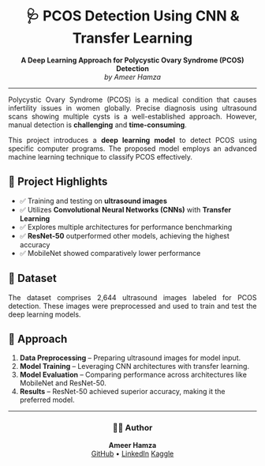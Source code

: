 <h1 align="center">🩺 PCOS Detection Using CNN & Transfer Learning</h1>

<p align="center">
  <b>A Deep Learning Approach for Polycystic Ovary Syndrome (PCOS) Detection</b><br>
  <i>by Ameer Hamza</i>
</p>

<hr>

<p align="justify">
Polycystic Ovary Syndrome (PCOS) is a medical condition that causes infertility issues in women globally. Precise diagnosis using ultrasound scans showing multiple cysts is a well-established approach. However, manual detection is <b>challenging</b> and <b>time-consuming</b>. 
</p>

<p align="justify">
This project introduces a <b>deep learning model</b> to detect PCOS using specific computer programs. The proposed model employs an advanced machine learning technique to classify PCOS effectively.
</p>

<h2>🔬 Project Highlights</h2>

<ul>
  <li>✅ Training and testing on <b> ultrasound images</b></li>
  <li>✅ Utilizes <b>Convolutional Neural Networks (CNNs)</b> with <b>Transfer Learning</b></li>
  <li>✅ Explores multiple architectures for performance benchmarking</li>
  <li>✅ <b>ResNet-50</b> outperformed other models, achieving the highest accuracy</li>
  <li>✅ MobileNet showed comparatively lower performance</li>
</ul>

<h2>📂 Dataset</h2>
<p align="justify">
The dataset comprises 2,644 ultrasound images labeled for PCOS detection. These images were preprocessed and used to train and test the deep learning models.
</p>

<h2>🚀 Approach</h2>
<ol>
  <li><b>Data Preprocessing</b> – Preparing ultrasound images for model input.</li>
  <li><b>Model Training</b> – Leveraging CNN architectures with transfer learning.</li>
  <li><b>Model Evaluation</b> – Comparing performance across architectures like MobileNet and ResNet-50.</li>
  <li><b>Results</b> – ResNet-50 achieved superior accuracy, making it the preferred model.</li>
</ol>

<hr>

<h3 align="center">👨‍💻 Author</h3>
<p align="center">
  <b>Ameer Hamza</b><br>
  <a href="https://github.com/ameerhamza1017">GitHub</a> • 
  <a href="www.linkedin.com/in/ameer-hamza-676a24254">LinkedIn</a>
  <a href="https://www.kaggle.com/ameerhamza17">Kaggle</a>
</p>
